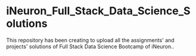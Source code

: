 # iNeuron_Full_Stack_Data_Science_Solutions
This repository has been creating to upload all the assignments' and projects' solutions of Full Stack Data Science Bootcamp of iNeuron..
